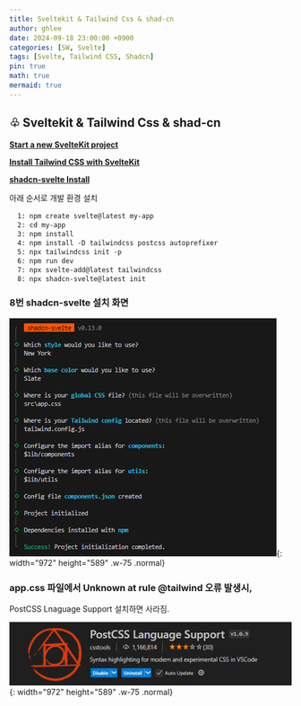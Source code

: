 ```yaml
---
title: Sveltekit & Tailwind Css & shad-cn
author: ghlee
date: 2024-09-18 23:00:00 +0900
categories: [SW, Svelte]
tags: [Svelte, Tailwind CSS, Shadcn]
pin: true
math: true
mermaid: true
---
```


## ♧ Sveltekit & Tailwind Css & shad-cn

[**Start a new SvelteKit project**](https://svelte.dev/docs/introduction/)

[**Install Tailwind CSS with SvelteKit**](https://tailwindcss.com/docs/guides/sveltekit/)

[**shadcn-svelte Install**](https://www.shadcn-svelte.com/docs/installation/sveltekit/)

아래 순서로 개발 환경 설치

```
  1: npm create svelte@latest my-app
  2: cd my-app
  3: npm install
  4: npm install -D tailwindcss postcss autoprefixer
  5: npx tailwindcss init -p
  6: npm run dev
  7: npx svelte-add@latest tailwindcss
  8: npx shadcn-svelte@latest init
```

### 8번 shadcn-svelte 설치 화면

![Desktop View](/assets/img/shadcn-svelte_install.png){: width="972" height="589" .w-75 .normal}

### app.css 파일에서 Unknown at rule @tailwind 오류 발생시,

PostCSS Lnaguage Support 설치하면 사라짐.

![Desktop View](/assets/img/postcss_language_support.png){: width="972" height="589" .w-75 .normal}
